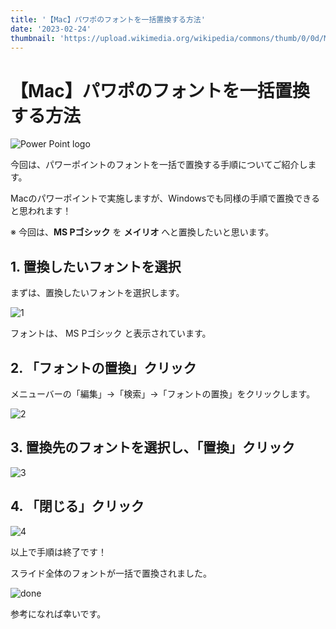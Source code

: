 ```yaml
---
title: '【Mac】パワポのフォントを一括置換する方法'
date: '2023-02-24'
thumbnail: 'https://upload.wikimedia.org/wikipedia/commons/thumb/0/0d/Microsoft_Office_PowerPoint_%282019%E2%80%93present%29.svg/1024px-Microsoft_Office_PowerPoint_%282019%E2%80%93present%29.svg.png?20210821050414'
---
```


# 【Mac】パワポのフォントを一括置換する方法

![Power Point logo](https://upload.wikimedia.org/wikipedia/commons/thumb/0/0d/Microsoft_Office_PowerPoint_%282019%E2%80%93present%29.svg/1024px-Microsoft_Office_PowerPoint_%282019%E2%80%93present%29.svg.png?20210821050414)

今回は、パワーポイントのフォントを一括で置換する手順についてご紹介します。

Macのパワーポイントで実施しますが、Windowsでも同様の手順で置換できると思われます！

※ 今回は、**MS Pゴシック** を **メイリオ** へと置換したいと思います。

## 1. 置換したいフォントを選択

まずは、置換したいフォントを選択します。

![1](https://images-for-yajima-tech-blog.s3.ap-northeast-1.amazonaws.com/%E3%82%B9%E3%82%AF%E3%83%AA%E3%83%BC%E3%83%B3%E3%82%B7%E3%83%A7%E3%83%83%E3%83%88+2023-02-24+21.15.22.png)

フォントは、 MS Pゴシック と表示されています。

## 2. 「フォントの置換」クリック

メニューバーの「編集」→「検索」→「フォントの置換」をクリックします。

![2](https://images-for-yajima-tech-blog.s3.ap-northeast-1.amazonaws.com/%E3%82%B9%E3%82%AF%E3%83%AA%E3%83%BC%E3%83%B3%E3%82%B7%E3%83%A7%E3%83%83%E3%83%88+2023-02-24+21.18.48.png)

## 3. 置換先のフォントを選択し、「置換」クリック

![3](https://images-for-yajima-tech-blog.s3.ap-northeast-1.amazonaws.com/%E3%82%B9%E3%82%AF%E3%83%AA%E3%83%BC%E3%83%B3%E3%82%B7%E3%83%A7%E3%83%83%E3%83%88+2023-02-24+21.22.10.png)

## 4. 「閉じる」クリック

![4](https://images-for-yajima-tech-blog.s3.ap-northeast-1.amazonaws.com/%E3%82%B9%E3%82%AF%E3%83%AA%E3%83%BC%E3%83%B3%E3%82%B7%E3%83%A7%E3%83%83%E3%83%88+2023-02-24+21.25.36.png)

以上で手順は終了です！

スライド全体のフォントが一括で置換されました。

![done](https://images-for-yajima-tech-blog.s3.ap-northeast-1.amazonaws.com/%E3%82%B9%E3%82%AF%E3%83%AA%E3%83%BC%E3%83%B3%E3%82%B7%E3%83%A7%E3%83%83%E3%83%88+2023-02-24+21.26.56.png)

参考になれば幸いです。
